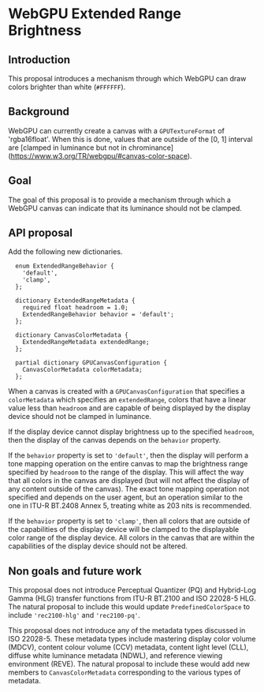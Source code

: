 # WebGPU Extended Range Brightness

## Introduction

This proposal introduces a mechanism through which WebGPU can draw colors
brighter than white (`#FFFFFF`).

## Background

WebGPU can currently create a canvas with a `GPUTextureFormat` of
'rgba16float'. When this is done, values that are outside of the [0, 1]
interval are [clamped in luminance but not in chrominance]
(https://www.w3.org/TR/webgpu/#canvas-color-space).

## Goal

The goal of this proposal is to provide a mechanism through which a WebGPU
canvas can indicate that its luminance should not be clamped.

## API proposal

Add the following new dictionaries.

```idl
  enum ExtendedRangeBehavior {
    'default',
    'clamp',
  };

  dictionary ExtendedRangeMetadata {
    required float headroom = 1.0;
    ExtendedRangeBehavior behavior = 'default';
  };

  dictionary CanvasColorMetadata {
    ExtendedRangeMetadata extendedRange;
  };

  partial dictionary GPUCanvasConfiguration {
    CanvasColorMetadata colorMetadata;
  };
```

When a canvas is created with a `GPUCanvasConfiguration` that specifies a
`colorMetadata` which specifies an `extendedRange`, colors that have a linear
value less than `headroom` and are capable of being displayed by the display
device should not be clamped in luminance.

If the display device cannot display brightness up to the specified `headroom`,
then the display of the canvas depends on the `behavior` property.

If the `behavior` property is set to `'default'`, then the display will perform
a tone mapping operation on the entire canvas to map the brightness range
specified by `headroom` to the range of the display. This will affect the way
that all colors in the canvas are displayed (but will not affect the display of
any content outside of the canvas). The exact tone mapping operation not
specified and depends on the user agent, but an operation similar to the one in
ITU-R BT.2408 Annex 5, treating white as 203 nits is recommended.

If the `behavior` property is set to `'clamp'`, then all colors that are outside
of the capabilities of the display device will be clamped to the displayable
color range of the display device. All colors in the canvas that are within the
capabilities of the display device should not be altered.

## Non goals and future work

This proposal does not introduce Perceptual Quantizer (PQ) and Hybrid-Log Gamma
(HLG) transfer functions from ITU-R BT.2100 and ISO 22028-5 HLG. The natural
proposal to include this would update `PredefinedColorSpace` to include
`'rec2100-hlg'` and `'rec2100-pq'`.

This proposal does not introduce any of the metadata types discussed in ISO
22028-5. These metadata types include mastering display color volume (MDCV),
content colour volume (CCV) metadata, content light level (CLL), diffuse white
luminance metadata (NDWL), and reference viewing environment (REVE). The natural
proposal to include these would add new members to `CanvasColorMetadata`
corresponding to the various types of metadata.
